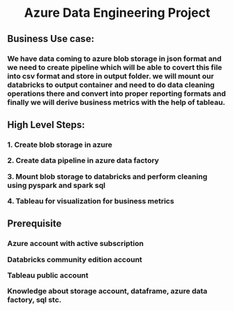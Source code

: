 <h1 align="center">Azure Data Engineering Project</h1>
<h2 align="left">Business Use case: </h2>
<h3 align="left">We have data coming to azure blob storage in json format and we need to create pipeline which will be able to covert this file into csv format and store in output folder. we will mount our databricks to output container and need to do data cleaning operations there and convert into proper reporting formats and finally we will derive business metrics with the help of tableau.</h3>

<h2 align="left">High Level Steps:</h2>
<h3 align="left">

**1. Create blob storage in azure**

**2. Create data pipeline in azure data factory**

**3. Mount blob storage to databricks and perform cleaning using pyspark and spark sql**

**4. Tableau for visualization for business metrics**
</h3>

<h2 align="left">Prerequisite</h2>
<h3 align="left">

**Azure account with active subscription**

**Databricks community edition account**

**Tableau public account**

**Knowledge about storage account, dataframe, azure data factory, sql stc.**
</h3>





